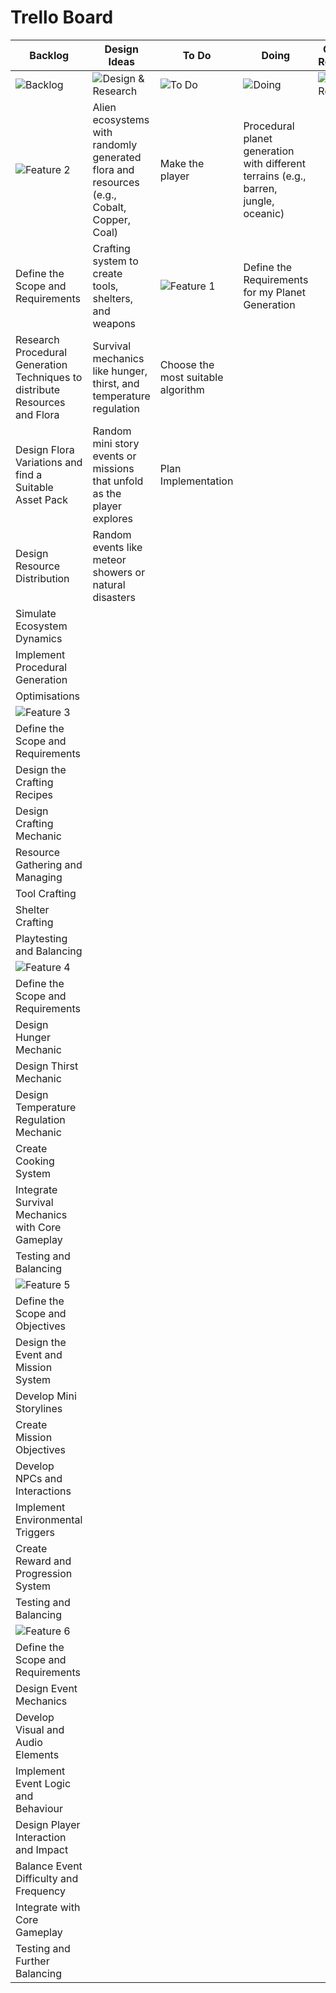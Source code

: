 # Trello Board

| Backlog | Design Ideas | To Do | Doing | Code Review | Done 🎉 |
| --- | --- | --- | --- | --- | --- |
| ![Backlog](https://trello.com/1/cards/66cb5bc19148311170bb5831/attachments/66cb5bc19148311170bb5a19/download) | ![Design & Research](https://trello.com/1/cards/66cb5bc19148311170bb5833/attachments/66cb5bc19148311170bb5a22/download) | ![To Do](https://trello.com/1/cards/66cb5bc19148311170bb5835/attachments/66cb5bc19148311170bb5a2b/download) | ![Doing](https://trello.com/1/cards/66cb5bc19148311170bb5837/attachments/66cb5bc19148311170bb5a34/download) | ![Code Review](https://trello.com/1/cards/66cb5bc19148311170bb583b/attachments/66cb5bc19148311170bb5a4b/download) | ![Done](https://trello.com/1/cards/66cb5bc19148311170bb5839/attachments/66cb5bc19148311170bb5a42/download) |
| ![Feature 2](https://trello.com/1/cards/66cda2a82bbe33d7160af360/attachments/66cda34d7808cd83ed1f1d8d/download) | Alien ecosystems with randomly generated flora and resources (e.g., Cobalt, Copper, Coal) | Make the player | Procedural planet generation with different terrains (e.g., barren, jungle, oceanic) |  | Understand the basics of Procedural Generation |
| Define the Scope and Requirements | Crafting system to create tools, shelters, and weapons | ![Feature 1](https://trello.com/1/cards/66cda23322afe8a6aa6d59c8/attachments/66cda2f191f4a4f1388fbd3c/download) | Define the Requirements for my Planet Generation |  | Research existing algorithms and compare them |
| Research Procedural Generation Techniques to distribute Resources and Flora | Survival mechanics like hunger, thirst, and temperature regulation | Choose the most suitable algorithm |  |  |  |
| Design Flora Variations and find a Suitable Asset Pack | Random mini story events or missions that unfold as the player explores | Plan Implementation |  |  |  |
| Design Resource Distribution | Random events like meteor showers or natural disasters |  |  |  |  |
| Simulate Ecosystem Dynamics |  |  |  |  |  |
| Implement Procedural Generation |  |  |  |  |  |
| Optimisations |  |  |  |  |  |
| ![Feature 3](https://trello.com/1/cards/66cda3bcbaad1cd3dad978cd/attachments/66cda402096ed992272ffff2/download) |  |  |  |  |  |
| Define the Scope and Requirements |  |  |  |  |  |
| Design the Crafting Recipes |  |  |  |  |  |
| Design Crafting Mechanic |  |  |  |  |  |
| Resource Gathering and Managing |  |  |  |  |  |
| Tool Crafting |  |  |  |  |  |
| Shelter Crafting |  |  |  |  |  |
| Playtesting and Balancing |  |  |  |  |  |
| ![Feature 4](https://trello.com/1/cards/66cb761611c8623ed16ab600/attachments/66d0d6e101aea8affd1bcd4d/download) |  |  |  |  |  |
| Define the Scope and Requirements |  |  |  |  |  |
| Design Hunger Mechanic |  |  |  |  |  |
| Design Thirst Mechanic |  |  |  |  |  |
| Design Temperature Regulation Mechanic |  |  |  |  |  |
| Create Cooking System |  |  |  |  |  |
| Integrate Survival Mechanics with Core Gameplay |  |  |  |  |  |
| Testing and Balancing |  |  |  |  |  |
| ![Feature 5](https://trello.com/1/cards/66d76e1f6d9ac53597ea64f8/attachments/66d76e23d433e0a2a938ad96/download) |  |  |  |  |  |
| Define the Scope and Objectives |  |  |  |  |  |
| Design the Event and Mission System |  |  |  |  |  |
| Develop Mini Storylines |  |  |  |  |  |
| Create Mission Objectives |  |  |  |  |  |
| Develop NPCs and Interactions |  |  |  |  |  |
| Implement Environmental Triggers |  |  |  |  |  |
| Create Reward and Progression System |  |  |  |  |  |
| Testing and Balancing |  |  |  |  |  |
| ![Feature 6](https://trello.com/1/cards/66d892839f767ef988054ac9/attachments/66d8928697a0a1b0dc9622eb/download) |  |  |  |  |  |
| Define the Scope and Requirements |  |  |  |  |  |
| Design Event Mechanics |  |  |  |  |  |
| Develop Visual and Audio Elements |  |  |  |  |  |
| Implement Event Logic and Behaviour |  |  |  |  |  |
| Design Player Interaction and Impact |  |  |  |  |  |
| Balance Event Difficulty and Frequency |  |  |  |  |  |
| Integrate with Core Gameplay |  |  |  |  |  |
| Testing and Further Balancing |  |  |  |  |  |
